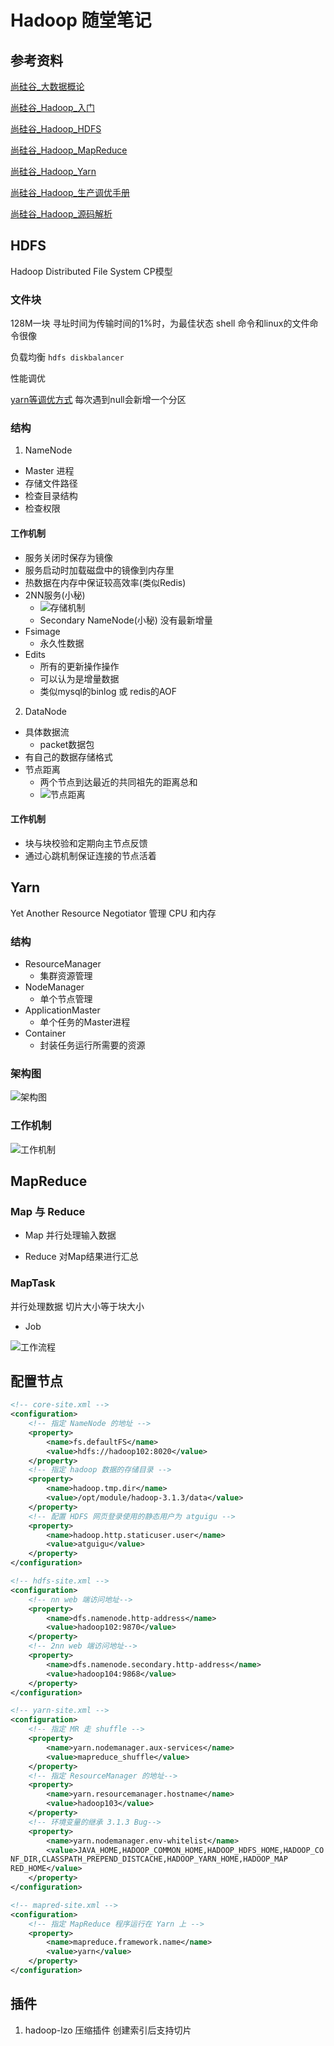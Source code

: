 # Hadoop 随堂笔记

## 参考资料
[尚硅谷_大数据概论](笔记/01_尚硅谷大数据技术之大数据概论.pdf)

[尚硅谷_Hadoop_入门](笔记/02_尚硅谷大数据技术之Hadoop（入门）V3.3.pdf)

[尚硅谷_Hadoop_HDFS](笔记/03_尚硅谷大数据技术之Hadoop（HDFS）V3.3.pdf)

[尚硅谷_Hadoop_MapReduce](笔记/04_尚硅谷大数据技术之Hadoop（MapReduce）V3.3.pdf)

[尚硅谷_Hadoop_Yarn](笔记/05_尚硅谷大数据技术之Hadoop（Yarn）V3.3.pdf)

[尚硅谷_Hadoop_生产调优手册](笔记/06_尚硅谷大数据技术之Hadoop（生产调优手册）V3.3.pdf)

[尚硅谷_Hadoop_源码解析](笔记/07_尚硅谷大数据技术之Hadoop（源码解析）V3.3.pdf)

## HDFS
Hadoop Distributed File System
CP模型

### 文件块
128M一块
寻址时间为传输时间的1%时，为最佳状态
shell 命令和linux的文件命令很像

负载均衡 `hdfs diskbalancer`

性能调优
<!-- 45 46 47 -->
[yarn等调优方式](https://www.bilibili.com/video/BV1rL411E7uz?p=47)
每次遇到null会新增一个分区


### 结构
1. NameNode
+ Master 进程
+ 存储文件路径
+ 检查目录结构
+ 检查权限

#### 工作机制
+ 服务关闭时保存为镜像
+ 服务启动时加载磁盘中的镜像到内存里
+ 热数据在内存中保证较高效率(类似Redis)
+ 2NN服务(小秘)
    + ![存储机制](./HDFS工作机制.png)
    + Secondary NameNode(小秘) 没有最新增量
+ Fsimage
    + 永久性数据
+ Edits
    + 所有的更新操作操作
    + 可以认为是增量数据
    + 类似mysql的binlog 或 redis的AOF

2. DataNode
+ 具体数据流
    + packet数据包
+ 有自己的数据存储格式
+ 节点距离
    + 两个节点到达最近的共同祖先的距离总和
    + ![节点距离](./节点距离.png)

#### 工作机制
+ 块与块校验和定期向主节点反馈
+ 通过心跳机制保证连接的节点活着

## Yarn
Yet Another Resource Negotiator
管理 CPU 和内存

### 结构
+ ResourceManager
    + 集群资源管理
+ NodeManager
    + 单个节点管理
+ ApplicationMaster
    + 单个任务的Master进程
+ Container
    + 封装任务运行所需要的资源

### 架构图

![架构图](./Yarn架构图.png)

### 工作机制

![工作机制](./YARN工作机制.png)


## MapReduce

### Map 与 Reduce
+ Map
并行处理输入数据

+ Reduce
对Map结果进行汇总

### MapTask
并行处理数据
切片大小等于块大小

+ Job

![工作流程](MapReduce-Job流程.jpg)

## 配置节点

```xml
<!-- core-site.xml -->
<configuration>
    <!-- 指定 NameNode 的地址 -->
    <property>
        <name>fs.defaultFS</name>
        <value>hdfs://hadoop102:8020</value>
    </property>
    <!-- 指定 hadoop 数据的存储目录 -->
    <property>
        <name>hadoop.tmp.dir</name>
        <value>/opt/module/hadoop-3.1.3/data</value>
    </property>
    <!-- 配置 HDFS 网页登录使用的静态用户为 atguigu -->
    <property>
        <name>hadoop.http.staticuser.user</name>
        <value>atguigu</value>
    </property>
</configuration>

<!-- hdfs-site.xml -->
<configuration>
    <!-- nn web 端访问地址-->
    <property>
        <name>dfs.namenode.http-address</name>
        <value>hadoop102:9870</value>
    </property>
    <!-- 2nn web 端访问地址-->
    <property>
        <name>dfs.namenode.secondary.http-address</name>
        <value>hadoop104:9868</value>
    </property>
</configuration>

<!-- yarn-site.xml -->
<configuration>
    <!-- 指定 MR 走 shuffle -->
    <property>
        <name>yarn.nodemanager.aux-services</name>
        <value>mapreduce_shuffle</value>
    </property>
    <!-- 指定 ResourceManager 的地址-->
    <property>
        <name>yarn.resourcemanager.hostname</name>
        <value>hadoop103</value>
    </property>
    <!-- 环境变量的继承 3.1.3 Bug-->
    <property>
        <name>yarn.nodemanager.env-whitelist</name>
        <value>JAVA_HOME,HADOOP_COMMON_HOME,HADOOP_HDFS_HOME,HADOOP_CO
NF_DIR,CLASSPATH_PREPEND_DISTCACHE,HADOOP_YARN_HOME,HADOOP_MAP
RED_HOME</value>
    </property>
</configuration>

<!-- mapred-site.xml -->
<configuration>
    <!-- 指定 MapReduce 程序运行在 Yarn 上 -->
    <property>
        <name>mapreduce.framework.name</name>
        <value>yarn</value>
    </property>
</configuration>

```

## 插件

1. hadoop-lzo
压缩插件
创建索引后支持切片

